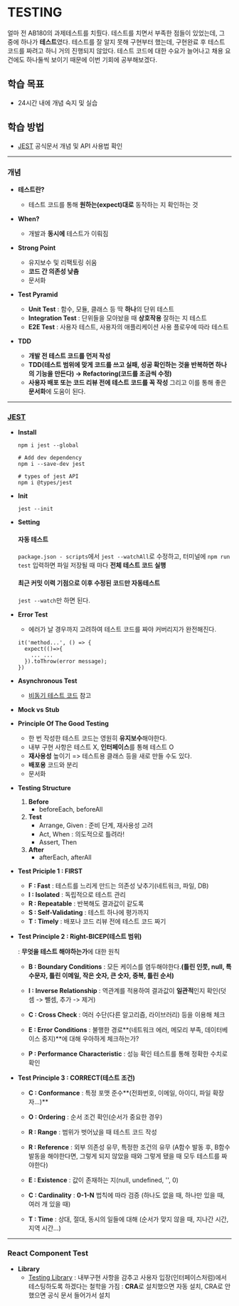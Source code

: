 # TESTING

얼마 전 AB180의 과제테스트를 치뤘다.
테스트를 치면서 부족한 점들이 있었는데, 그 중에 하나가 **테스트**였다.
테스트를 잘 알지 못해 구현부터 했는데, 구현완료 후 테스트 코드를 짜려고 하니 거의 진행되지 않았다.
테스트 코드에 대한 수요가 늘어나고 채용 요건에도 하나둘씩 보이기 때문에 이번 기회에 공부해보겠다.

## 학습 목표

- 24시간 내에 개념 숙지 및 실습

## 학습 방법

- [JEST](https://jestjs.io/) 공식문서 개념 및 API 사용법 확인

---

### 개념

- **테스트란?**

  - 테스트 코드를 통해 **원하는(expect)대로** 동작하는 지 확인하는 것

- **When?**

  - 개발과 **동시에** 테스트가 이뤄짐

- **Strong Point**

  - 유지보수 및 리팩토링 쉬움
  - **코드 간 의존성 낮춤**
  - 문서화

- **Test Pyramid**

  - **Unit Test** : 함수, 모듈, 클래스 등 딱 **하나**의 단위 테스트
  - **Integration Test** : 단위들을 모아놨을 때 **상호작용** 잘하는 지 테스트
  - **E2E Test** : 사용자 테스트, 사용자의 애플리케이션 사용 플로우에 따라 테스트

- **TDD**
  - **개발 전 테스트 코드를 먼저 작성**
  - **TDD(테스트 범위에 맞게 코드를 쓰고 실패, 성공 확인하는 것을 반복하면 하나의 기능을 만든다) -> Refactoring(코드를 조금씩 수정)**
  - **사용자 배포 또는 코드 리뷰 전에 테스트 코드를 꼭 작성** 그리고 이를 통해 좋은 **문서화**에 도움이 된다.

---

### [JEST](https://jestjs.io/)

- **Install**

  ```
  npm i jest --global

  # Add dev dependency
  npm i --save-dev jest

  # types of jest API
  npm i @types/jest
  ```

- **Init**

  ```
  jest --init
  ```

- **Setting**

  #### 자동 테스트

  `package.json - scripts`에서 `jest --watchAll`로 수정하고,
  터미널에 `npm run test` 입력하면 파일 저장될 때 마다 **전체 테스트 코드 실행**

  #### 최근 커밋 이력 기점으로 이후 수정된 코드만 자동테스트

  `jest --watch`만 하면 된다.
  

- **Error Test**
  - 에러가 날 경우까지 고려하여 테스트 코드를 짜야 커버리지가 완전해진다. 
  ```
  it('method...', () => {
    expect(()=>{
      ... ...
    }).toThrow(error message);
  })
  ```
  
- **Asynchronous Test**
  - [비동기 테스트 코드](https://github.com/sehnara/test-javascript/blob/master/src/test/async.test.js) 참고

- **Mock vs Stub**

- **Principle Of The Good Testing**
  - 한 번 작성한 테스트 코드는 영원히 **유지보수**해야한다. 
  - 내부 구현 사항은 테스트 X, **인터페이스**를 통해 테스트 O
  - **재사용성** 높이기 => 테스트용 클래스 등을 새로 만들 수도 있다.
  - **배포용** 코드와 분리
  - 문서화

- **Testing Structure**
  1. **Before**
      - beforeEach, beforeAll
  2. **Test**
      - Arrange, Given : 준비 단계, 재사용성 고려
      - Act, When : 의도적으로 틀려라!
      - Assert, Then 
  3. **After**
      - afterEach, afterAll

- **Test Priciple 1 : FIRST**

  - **F : Fast**
      : 테스트를 느리게 만드는 의존성 낮추기(네트워크, 파일, DB)
  - **I : Isolated**
      : 독립적으로 테스트 관리
  - **R : Repeatable**
      : 반복해도 결과값이 같도록
  - **S : Self-Validating**
      : 테스트 하나에 평가까지
  - **T : Timely**
      : 배포나 코드 리뷰 전에 테스트 코드 짜기

- **Test Principle 2 : Right-BICEP(테스트 범위)**

    : **무엇을 테스트 해야하는가**에 대한 원칙

  - **B : Boundary Conditions**
      : 모든 케이스를 염두해야한다.**(틀린 인풋, null, 특수문자, 틀린 이메일, 작은 숫자, 큰 숫자, 중복, 틀린 순서)**
      
  - **I : Inverse Relationship**
      : 역관계를 적용하여 결과값이 **일관적**인지 확인(덧셈 -> 뺄셈, 추가 -> 제거)

  - **C : Cross Check**
      : 여러 수단(다른 알고리즘, 라이브러리) 등을 이용해 체크

  - **E : Error Conditions**
      : 불행한 경로**(네트워크 에러, 메모리 부족, 데이터베이스 중지)**에 대해 우아하게 체크하는가?

  - **P : Performance Characteristic**
      : 성능 확인 테스트를 통해 정확한 수치로 확인


- **Test Principle 3 : CORRECT(테스트 조건)**
  >
  - **C : Conformance**
      : 특정 포맷 준수**(전화번호, 이메일, 아이디, 파일 확장자...)**
      
  - **O : Ordering**
      : 순서 조건 확인(순서가 중요한 경우)

  - **R : Range**
      : 범위가 벗어났을 때 테스트 코드 작성

  - **R : Reference**
      : 외부 의존성 유무, 특정한 조건의 유무
      (A함수 발동 후, B함수 발동을 해야한다면, 그렇게 되지 않았을 때와 그렇게 됐을 때 모두 테스트를 짜야한다)

  - **E : Existence**
      : 값이 존재하는 지(null, undefined, '', 0)
  
  - **C : Cardinality**
      : **0-1-N** 법칙에 따라 검증
      (하나도 없을 때, 하나만 있을 때, 여러 개 있을 때)

  - **T : Time**
      : 상대, 절대, 동시의 일들에 대해
      (순서가 맞지 않을 때, 지나간 시간, 지역 시간...)
---
### React Component Test

- **Library** 
  - [Testing Library](https://testing-library.com/docs/react-testing-library/intro/)
    : 내부구현 사항을 감추고 사용자 입장(인터페이스처럼)에서 테스팅하도록 하겠다는 철학을 가짐
    : **CRA**로 설치했으면 자동 설치, CRA로 안했으면 공식 문서 들어가서 설치
